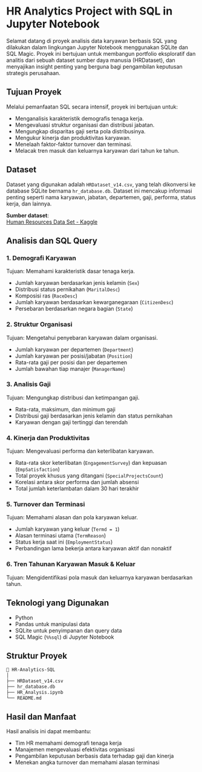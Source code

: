 # HR Analytics Project with SQL in Jupyter Notebook

Selamat datang di proyek analisis data karyawan berbasis SQL yang dilakukan dalam lingkungan Jupyter Notebook menggunakan SQLite dan SQL Magic. Proyek ini bertujuan untuk membangun portfolio eksploratif dan analitis dari sebuah dataset sumber daya manusia (HRDataset), dan menyajikan insight penting yang berguna bagi pengambilan keputusan strategis perusahaan.

## Tujuan Proyek

Melalui pemanfaatan SQL secara intensif, proyek ini bertujuan untuk:
- Menganalisis karakteristik demografis tenaga kerja.
- Mengevaluasi struktur organisasi dan distribusi jabatan.
- Mengungkap disparitas gaji serta pola distribusinya.
- Mengukur kinerja dan produktivitas karyawan.
- Menelaah faktor-faktor turnover dan terminasi.
- Melacak tren masuk dan keluarnya karyawan dari tahun ke tahun.

## Dataset

Dataset yang digunakan adalah `HRDataset_v14.csv`, yang telah dikonversi ke database SQLite bernama `hr_database.db`. Dataset ini mencakup informasi penting seperti nama karyawan, jabatan, departemen, gaji, performa, status kerja, dan lainnya.

**Sumber dataset**:  
[Human Resources Data Set - Kaggle](https://www.kaggle.com/datasets/rhuebner/human-resources-data-set)


## Analisis dan SQL Query

### 1. Demografi Karyawan  
Tujuan: Memahami karakteristik dasar tenaga kerja.
- Jumlah karyawan berdasarkan jenis kelamin (`Sex`)
- Distribusi status pernikahan (`MaritalDesc`)
- Komposisi ras (`RaceDesc`)
- Jumlah karyawan berdasarkan kewarganegaraan (`CitizenDesc`)
- Persebaran berdasarkan negara bagian (`State`)

### 2. Struktur Organisasi  
Tujuan: Mengetahui penyebaran karyawan dalam organisasi.
- Jumlah karyawan per departemen (`Department`)
- Jumlah karyawan per posisi/jabatan (`Position`)
- Rata-rata gaji per posisi dan per departemen
- Jumlah bawahan tiap manajer (`ManagerName`)

### 3. Analisis Gaji  
Tujuan: Mengungkap distribusi dan ketimpangan gaji.
- Rata-rata, maksimum, dan minimum gaji
- Distribusi gaji berdasarkan jenis kelamin dan status pernikahan
- Karyawan dengan gaji tertinggi dan terendah

### 4. Kinerja dan Produktivitas  
Tujuan: Mengevaluasi performa dan keterlibatan karyawan.
- Rata-rata skor keterlibatan (`EngagementSurvey`) dan kepuasan (`EmpSatisfaction`)
- Total proyek khusus yang ditangani (`SpecialProjectsCount`)
- Korelasi antara skor performa dan jumlah absensi
- Total jumlah keterlambatan dalam 30 hari terakhir

### 5. Turnover dan Terminasi  
Tujuan: Memahami alasan dan pola karyawan keluar.
- Jumlah karyawan yang keluar (`Termd = 1`)
- Alasan terminasi utama (`TermReason`)
- Status kerja saat ini (`EmploymentStatus`)
- Perbandingan lama bekerja antara karyawan aktif dan nonaktif

### 6. Tren Tahunan Karyawan Masuk & Keluar  
Tujuan: Mengidentifikasi pola masuk dan keluarnya karyawan berdasarkan tahun.

## Teknologi yang Digunakan

- Python
- Pandas untuk manipulasi data
- SQLite untuk penyimpanan dan query data
- SQL Magic (`%%sql`) di Jupyter Notebook

## Struktur Proyek

```bash
📂 HR-Analytics-SQL
│
├── HRDataset_v14.csv
├── hr_database.db
├── HR_Analysis.ipynb
└── README.md
```
## Hasil dan Manfaat
Hasil analisis ini dapat membantu:
- Tim HR memahami demografi tenaga kerja
- Manajemen mengevaluasi efektivitas organisasi
- Pengambilan keputusan berbasis data terhadap gaji dan kinerja
- Menekan angka turnover dan memahami alasan terminasi
